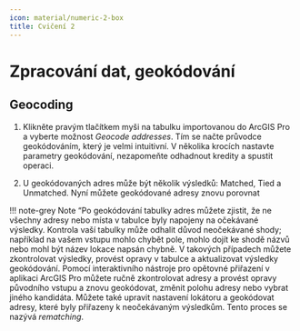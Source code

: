 ```yaml
---
icon: material/numeric-2-box
title: Cvičení 2
---
```


# Zpracování dat, geokódování

## Geocoding
1.  Klikněte pravým tlačítkem myši na tabulku importovanou do ArcGIS Pro a vyberte možnost *Geocode addresses*.
Tím se načte průvodce geokódováním, který je velmi intuitivní. V několika krocích nastavte parametry geokódování,
nezapomeňte odhadnout kredity a spustit operaci.

2.  U geokódovaných adres může být několik výsledků: Matched, Tied a Unmatched. Nyní můžete geokódované adresy znovu porovnat

!!! note-grey Note
    “Po geokódování tabulky adres můžete zjistit, že ne všechny adresy nebo místa v tabulce byly napojeny na očekávané výsledky.
    Kontrola vaší tabulky může odhalit důvod neočekávané shody; například na vašem vstupu mohlo chybět pole, mohlo dojít ke shodě
    názvů nebo mohl být název lokace napsán chybně. V takových případech můžete zkontrolovat výsledky, provést opravy v tabulce a
    aktualizovat výsledky geokódování. Pomocí interaktivního nástroje pro opětovné přiřazení v aplikaci ArcGIS Pro můžete ručně
    zkontrolovat adresy a provést opravy původního vstupu a znovu geokódovat, změnit polohu adresy nebo vybrat jiného kandidáta.
    Můžete také upravit nastavení lokátoru a geokódovat adresy, které byly přiřazeny k neočekávaným výsledkům. Tento proces se
    nazývá *rematching*.



